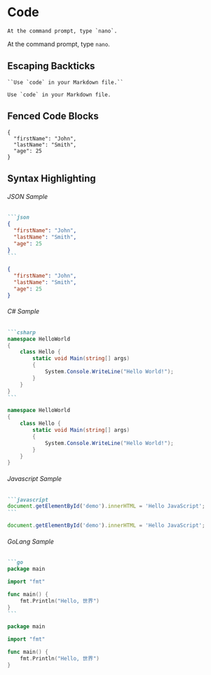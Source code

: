 # Code

```
At the command prompt, type `nano`.
```
At the command prompt, type `nano`.


## Escaping Backticks
```
``Use `code` in your Markdown file.``
```
``Use `code` in your Markdown file.``

## Fenced Code Blocks
```
{
  "firstName": "John",
  "lastName": "Smith",
  "age": 25
}
```

## Syntax Highlighting
###### *JSON Sample*
````md
```json
{
  "firstName": "John",
  "lastName": "Smith",
  "age": 25
}
```
````

```json
{
  "firstName": "John",
  "lastName": "Smith",
  "age": 25
}
```

###### *C# Sample*
````md
```csharp
namespace HelloWorld
{
    class Hello {         
        static void Main(string[] args)
        {
            System.Console.WriteLine("Hello World!");
        }
    }
}
```
````

```csharp
namespace HelloWorld
{
    class Hello {         
        static void Main(string[] args)
        {
            System.Console.WriteLine("Hello World!");
        }
    }
}
```
###### *Javascript Sample*
````md
```javascript
document.getElementById('demo').innerHTML = 'Hello JavaScript';
```
````
```javascript
document.getElementById('demo').innerHTML = 'Hello JavaScript';
```

###### *GoLang Sample*
````md
```go
package main

import "fmt"

func main() {
	fmt.Println("Hello, 世界")
}
```
````
```go
package main

import "fmt"

func main() {
	fmt.Println("Hello, 世界")
}
```
